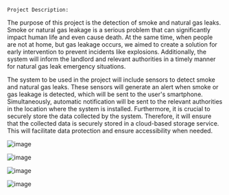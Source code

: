 	Project Description:
  The purpose of this project is the detection of smoke and natural gas leaks. Smoke or natural gas leakage is a serious problem that can significantly impact human life and even cause death. At the same time, when people are not at home, but gas leakage occurs, we aimed to create a solution for early intervention to prevent incidents like explosions. Additionally, the system will inform the landlord and relevant authorities in a timely manner for natural gas leak emergency situations.

The system to be used in the project will include sensors to detect smoke and natural gas leaks. These sensors will generate an alert when smoke or gas leakage is detected, which will be sent to the user's smartphone. Simultaneously, automatic notification will be sent to the relevant authorities in the location where the system is installed.
Furthermore, it is crucial to securely store the data collected by the system. Therefore, it will ensure that the collected data is securely stored in a cloud-based storage service. This will facilitate data protection and ensure accessibility when needed.


![image](https://github.com/RominaDehghani/smart-textile/assets/129296090/61d4c084-94bf-4aea-8234-04be78965fe0)

![image](https://github.com/RominaDehghani/smart-textile/assets/129296090/87e6cdd6-2d9f-4ce8-be0f-9b73e6f1ef7a)

![image](https://github.com/RominaDehghani/smart-textile/assets/129296090/10849364-ac60-4f8e-a89e-75909584711f)

![image](https://github.com/RominaDehghani/smart-textile/assets/129296090/0f54c2be-6080-43f0-9a78-36091773c415)



